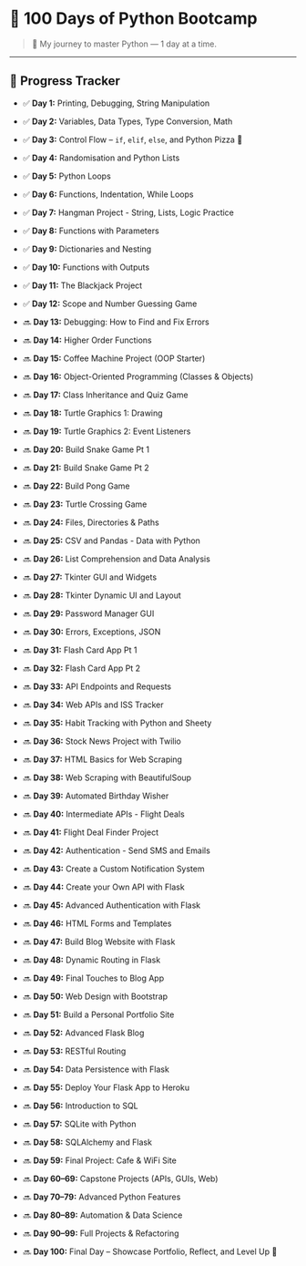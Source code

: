 # 🐍 100 Days of Python Bootcamp

> 🚀 My journey to master Python — 1 day at a time.

---

## 📅 Progress Tracker

- ✅ **Day 1:** Printing, Debugging, String Manipulation
- ✅ **Day 2:** Variables, Data Types, Type Conversion, Math
- ✅ **Day 3:** Control Flow – `if`, `elif`, `else`, and Python Pizza 🍕

- ✅ **Day 4:** Randomisation and Python Lists  
- ✅ **Day 5:** Python Loops  
- ✅ **Day 6:** Functions, Indentation, While Loops  
- ✅ **Day 7:** Hangman Project - String, Lists, Logic Practice  
- ✅ **Day 8:** Functions with Parameters  
- ✅ **Day 9:** Dictionaries and Nesting  
- ✅ **Day 10:** Functions with Outputs  

- ✅ **Day 11:** The Blackjack Project  
- ✅ **Day 12:** Scope and Number Guessing Game  
- 🔜 **Day 13:** Debugging: How to Find and Fix Errors  
- 🔜 **Day 14:** Higher Order Functions  
- 🔜 **Day 15:** Coffee Machine Project (OOP Starter)  
- 🔜 **Day 16:** Object-Oriented Programming (Classes & Objects)  
- 🔜 **Day 17:** Class Inheritance and Quiz Game  
- 🔜 **Day 18:** Turtle Graphics 1: Drawing  
- 🔜 **Day 19:** Turtle Graphics 2: Event Listeners  

- 🔜 **Day 20:** Build Snake Game Pt 1  
- 🔜 **Day 21:** Build Snake Game Pt 2  
- 🔜 **Day 22:** Build Pong Game  
- 🔜 **Day 23:** Turtle Crossing Game  
- 🔜 **Day 24:** Files, Directories & Paths  
- 🔜 **Day 25:** CSV and Pandas - Data with Python  
- 🔜 **Day 26:** List Comprehension and Data Analysis  
- 🔜 **Day 27:** Tkinter GUI and Widgets  
- 🔜 **Day 28:** Tkinter Dynamic UI and Layout  
- 🔜 **Day 29:** Password Manager GUI  

- 🔜 **Day 30:** Errors, Exceptions, JSON  
- 🔜 **Day 31:** Flash Card App Pt 1  
- 🔜 **Day 32:** Flash Card App Pt 2  
- 🔜 **Day 33:** API Endpoints and Requests  
- 🔜 **Day 34:** Web APIs and ISS Tracker  
- 🔜 **Day 35:** Habit Tracking with Python and Sheety  
- 🔜 **Day 36:** Stock News Project with Twilio  
- 🔜 **Day 37:** HTML Basics for Web Scraping  
- 🔜 **Day 38:** Web Scraping with BeautifulSoup  
- 🔜 **Day 39:** Automated Birthday Wisher  

- 🔜 **Day 40:** Intermediate APIs - Flight Deals  
- 🔜 **Day 41:** Flight Deal Finder Project  
- 🔜 **Day 42:** Authentication - Send SMS and Emails  
- 🔜 **Day 43:** Create a Custom Notification System  
- 🔜 **Day 44:** Create your Own API with Flask  
- 🔜 **Day 45:** Advanced Authentication with Flask  
- 🔜 **Day 46:** HTML Forms and Templates  
- 🔜 **Day 47:** Build Blog Website with Flask  
- 🔜 **Day 48:** Dynamic Routing in Flask  
- 🔜 **Day 49:** Final Touches to Blog App  

- 🔜 **Day 50:** Web Design with Bootstrap  
- 🔜 **Day 51:** Build a Personal Portfolio Site  
- 🔜 **Day 52:** Advanced Flask Blog  
- 🔜 **Day 53:** RESTful Routing  
- 🔜 **Day 54:** Data Persistence with Flask  
- 🔜 **Day 55:** Deploy Your Flask App to Heroku  
- 🔜 **Day 56:** Introduction to SQL  
- 🔜 **Day 57:** SQLite with Python  
- 🔜 **Day 58:** SQLAlchemy and Flask  
- 🔜 **Day 59:** Final Project: Cafe & WiFi Site  

- 🔜 **Day 60–69:** Capstone Projects (APIs, GUIs, Web)  
- 🔜 **Day 70–79:** Advanced Python Features  
- 🔜 **Day 80–89:** Automation & Data Science  
- 🔜 **Day 90–99:** Full Projects & Refactoring  
- 🔜 **Day 100:** Final Day – Showcase Portfolio, Reflect, and Level Up 🚀
